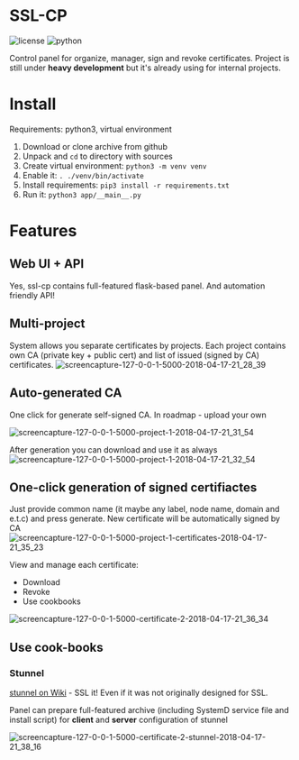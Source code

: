 # SSL-CP

![license](https://img.shields.io/github/license/reddec/ssl-cp.svg) ![python](https://img.shields.io/badge/python-3%2B-yellow.svg)

Control panel for organize, manager, sign and revoke certificates.
Project is still under **heavy development** but it's already using for internal projects.

# Install

Requirements: python3, virtual environment

1. Download or clone archive from github
2. Unpack and `cd` to directory with sources
3. Create virtual environment: `python3 -m venv venv`
4. Enable it: `. ./venv/bin/activate`
5. Install requirements: `pip3 install -r requirements.txt`
6. Run it: `python3 app/__main__.py`

# Features

## Web UI + API

Yes, ssl-cp contains full-featured flask-based panel.
And automation friendly API!

## Multi-project

System allows you separate certificates by projects. Each project contains own CA (private key + public cert) and list of issued (signed by CA) certificates.
![screencapture-127-0-0-1-5000-2018-04-17-21_28_39](https://user-images.githubusercontent.com/6597086/38889188-97beed0e-4286-11e8-9278-16d05be3ac9e.png)
## Auto-generated CA
One click for generate self-signed CA. In roadmap - upload your own

![screencapture-127-0-0-1-5000-project-1-2018-04-17-21_31_54](https://user-images.githubusercontent.com/6597086/38889235-c43d9240-4286-11e8-87d4-8fd5c3e582c5.png)

After generation you can download and use it as always
![screencapture-127-0-0-1-5000-project-1-2018-04-17-21_32_54](https://user-images.githubusercontent.com/6597086/38889281-e9275b22-4286-11e8-86fd-3bd688ee07c4.png)

## One-click generation of signed certifiactes

Just provide common name (it maybe any label, node name, domain and e.t.c) and press generate.
New certificate will be automatically signed by CA
![screencapture-127-0-0-1-5000-project-1-certificates-2018-04-17-21_35_23](https://user-images.githubusercontent.com/6597086/38889377-40f8d524-4287-11e8-93f0-7d2dc6ab116b.png)

View and manage each certificate:

* Download
* Revoke
* Use cookbooks

![screencapture-127-0-0-1-5000-certificate-2-2018-04-17-21_36_34](https://user-images.githubusercontent.com/6597086/38889448-6eb22f10-4287-11e8-80fb-ace95704a7cf.png)

## Use cook-books

### Stunnel

[stunnel on Wiki](https://en.wikipedia.org/wiki/Stunnel) - SSL it! Even if it was not originally designed for SSL.

Panel can prepare full-featured archive (including SystemD service file and install script) for **client** and **server** configuration of stunnel

![screencapture-127-0-0-1-5000-certificate-2-stunnel-2018-04-17-21_38_16](https://user-images.githubusercontent.com/6597086/38889526-a8538228-4287-11e8-82d2-3f34f9e1adf0.png)
